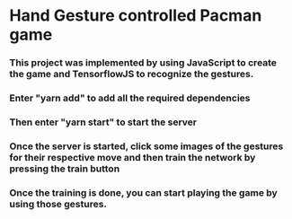 # Hand Gesture controlled Pacman game

### This project was implemented by using JavaScript to create the game and TensorflowJS to recognize the gestures.

### Enter "yarn add" to add all the required dependencies
### Then enter "yarn start" to start the server
### Once the server is started, click some images of the gestures for their respective move and then train the network by pressing the train button
### Once the training is done, you can start playing the game by using those gestures.
